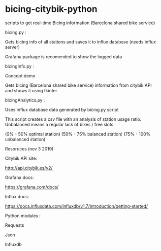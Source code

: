 # bicing-citybik-python
scripts to get real-time Bicing information (Barcelona shared bike service)

bicing.py :

Gets bicing info of all stations and saves it to influx database (needs influx server)

Grafana package is recomended to show the logged data


bicingInfo.py :

Concept demo 

Gets bicing (Barcelona shared bike service) information from citybik API and shows it using tkinter

bicingAnalytics.py : 

Uses influx database data generated by bicing.py script

This script creates a csv file with an analysis of station usage ratio. Unbalanced means a regular lack of bikes / free slots

(0% - 50% optimal station) (50% - 75% balanced station) (75% - 100% unbalanced station)

Resoruces (nov 3 2019):

Citybik API site:

http://api.citybik.es/v2/

Grafana docs:

https://grafana.com/docs/

Influx docs:

https://docs.influxdata.com/influxdb/v1.7/introduction/getting-started/

Python modules : 

Requests

Json

Influxdb
